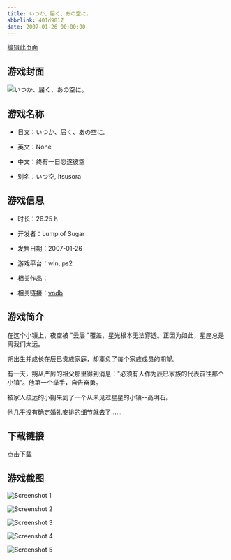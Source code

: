 ```yaml
---
title: いつか、届く、あの空に。
abbrlink: 401d9817
date: 2007-01-26 00:00:00
---
```

[编辑此页面](https://github.com/ACG-3/ADV3-source/blob/main/source/_posts/games/%E3%81%84%E3%81%A4%E3%81%8B%E3%80%81%E5%B1%8A%E3%81%8F%E3%80%81%E3%81%82%E3%81%AE%E7%A9%BA%E3%81%AB%E3%80%82.md)

## 游戏封面

![いつか、届く、あの空に。](https%3A//pan.timero.xyz/onedrive/img_lib_001/%E3%81%84%E3%81%A4%E3%81%8B%E3%80%81%E5%B1%8A%E3%81%8F%E3%80%81%E3%81%82%E3%81%AE%E7%A9%BA%E3%81%AB%E3%80%82_cover.avif)


## 游戏名称

- 日文：いつか、届く、あの空に。
- 英文：None
- 中文：终有一日愿遂彼空

- 别名：いつ空, Itsusora


## 游戏信息

- 时长：26.25 h
- 开发者：Lump of Sugar
- 发售日期：2007-01-26
- 游戏平台：win, ps2
- 相关作品：

- 相关链接：[vndb](https://vndb.org/v23)


## 游戏简介

在这个小镇上，夜空被 "云层 "覆盖，星光根本无法穿透。正因为如此，星座总是离我们太远。

朔出生并成长在辰巳贵族家庭，却辜负了每个家族成员的期望。

有一天，朔从严厉的祖父那里得到消息："必须有人作为辰巳家族的代表前往那个小镇"。他第一个举手，自告奋勇。

被家人疏远的小朔来到了一个从未见过星星的小镇--高明石。

他几乎没有确定婚礼安排的细节就去了......


## 下载链接

[点击下载](https://pan.timero.xyz/onedrive/adv_lib_001/%E3%81%84%E3%81%A4%E3%81%8B%E3%80%81%E5%B1%8A%E3%81%8F%E3%80%81%E3%81%82%E3%81%AE%E7%A9%BA%E3%81%AB%E3%80%82)


## 游戏截图


![Screenshot 1](https%3A//pan.timero.xyz/onedrive/img_lib_001/%E3%81%84%E3%81%A4%E3%81%8B%E3%80%81%E5%B1%8A%E3%81%8F%E3%80%81%E3%81%82%E3%81%AE%E7%A9%BA%E3%81%AB%E3%80%82_Screenshot_1.avif)

![Screenshot 2](https%3A//pan.timero.xyz/onedrive/img_lib_001/%E3%81%84%E3%81%A4%E3%81%8B%E3%80%81%E5%B1%8A%E3%81%8F%E3%80%81%E3%81%82%E3%81%AE%E7%A9%BA%E3%81%AB%E3%80%82_Screenshot_2.avif)

![Screenshot 3](https%3A//pan.timero.xyz/onedrive/img_lib_001/%E3%81%84%E3%81%A4%E3%81%8B%E3%80%81%E5%B1%8A%E3%81%8F%E3%80%81%E3%81%82%E3%81%AE%E7%A9%BA%E3%81%AB%E3%80%82_Screenshot_3.avif)

![Screenshot 4](https%3A//pan.timero.xyz/onedrive/img_lib_001/%E3%81%84%E3%81%A4%E3%81%8B%E3%80%81%E5%B1%8A%E3%81%8F%E3%80%81%E3%81%82%E3%81%AE%E7%A9%BA%E3%81%AB%E3%80%82_Screenshot_4.avif)

![Screenshot 5](https%3A//pan.timero.xyz/onedrive/img_lib_001/%E3%81%84%E3%81%A4%E3%81%8B%E3%80%81%E5%B1%8A%E3%81%8F%E3%80%81%E3%81%82%E3%81%AE%E7%A9%BA%E3%81%AB%E3%80%82_Screenshot_5.avif)

